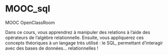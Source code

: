 # MOOC_sql
MOOC OpenClassRoom

Dans ce cours, vous apprendrez à manipuler des relations à l’aide des opérateurs de l’algèbre relationnelle.
Ensuite, vous appliquerez ces concepts théoriques à un langage très utilisé : 
le SQL, permettant d’interagir avec des bases de données… relationnelles !
